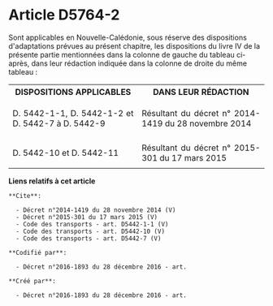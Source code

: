 # Article D5764-2

Sont applicables en Nouvelle-Calédonie, sous réserve des dispositions d'adaptations prévues au présent chapitre, les
dispositions du livre IV de la présente partie mentionnées dans la colonne de gauche du tableau ci-après, dans leur rédaction
indiquée dans la colonne de droite du même tableau : 

<table>
    <tbody>
      <tr>
        <th>DISPOSITIONS APPLICABLES 

</th>
        <th>DANS LEUR RÉDACTION 

</th>
      </tr>
      <tr>
        <td align="justify">

D. 5442-1-1, D. 5442-1-2 et D. 5442-7 à D. 5442-9 

</td>
        <td align="justify">Résultant du décret n° 2014-1419 du 28 novembre 2014 

</td>
      </tr>
      <tr>
        <td align="justify">

D. 5442-10 et D. 5442-11 

</td>
        <td align="justify">Résultant du décret n° 2015-301 du 17 mars 2015

</td>
      </tr>
    </tbody>
  </table>

**Liens relatifs à cet article**

	**Cite**:

	  - Décret n°2014-1419 du 28 novembre 2014 (V)
	  - Décret n°2015-301 du 17 mars 2015 (V)
	  - Code des transports - art. D5442-1-1 (V)
	  - Code des transports - art. D5442-10 (V)
	  - Code des transports - art. D5442-7 (V)

	**Codifié par**:

	  - Décret n°2016-1893 du 28 décembre 2016 - art.

	**Créé par**:

	  - Décret n°2016-1893 du 28 décembre 2016 - art.

